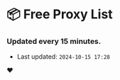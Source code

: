 # :package: Free Proxy List
### Updated every 15 minutes.

- Last updated: `2024-10-15 17:28`

:heart:
